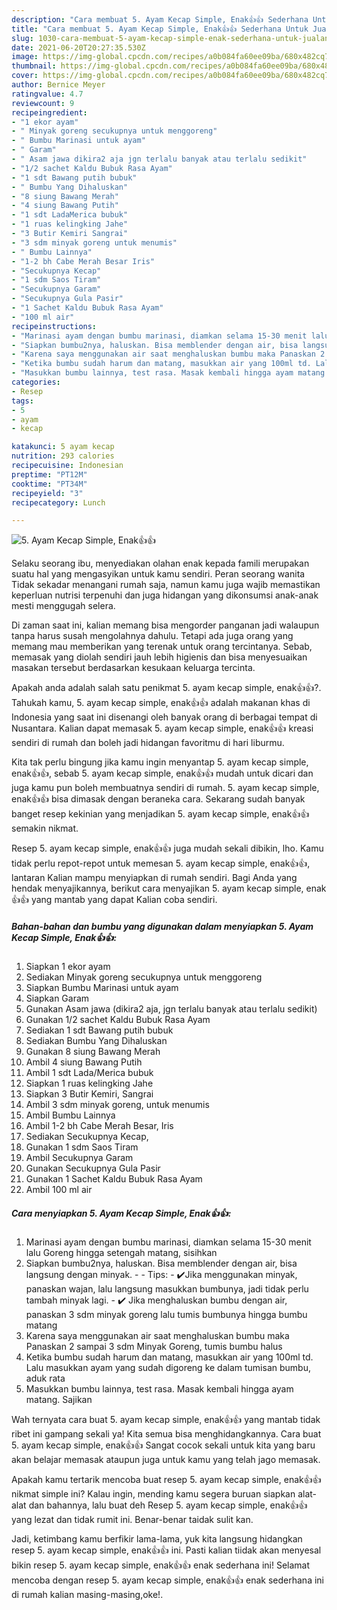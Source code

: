 ```yaml
---
description: "Cara membuat 5. Ayam Kecap Simple, Enak👍👍 Sederhana Untuk Jualan"
title: "Cara membuat 5. Ayam Kecap Simple, Enak👍👍 Sederhana Untuk Jualan"
slug: 1030-cara-membuat-5-ayam-kecap-simple-enak-sederhana-untuk-jualan
date: 2021-06-20T20:27:35.530Z
image: https://img-global.cpcdn.com/recipes/a0b084fa60ee09ba/680x482cq70/5-ayam-kecap-simple-enak👍👍-foto-resep-utama.jpg
thumbnail: https://img-global.cpcdn.com/recipes/a0b084fa60ee09ba/680x482cq70/5-ayam-kecap-simple-enak👍👍-foto-resep-utama.jpg
cover: https://img-global.cpcdn.com/recipes/a0b084fa60ee09ba/680x482cq70/5-ayam-kecap-simple-enak👍👍-foto-resep-utama.jpg
author: Bernice Meyer
ratingvalue: 4.7
reviewcount: 9
recipeingredient:
- "1 ekor ayam"
- " Minyak goreng secukupnya untuk menggoreng"
- " Bumbu Marinasi untuk ayam"
- " Garam"
- " Asam jawa dikira2 aja jgn terlalu banyak atau terlalu sedikit"
- "1/2 sachet Kaldu Bubuk Rasa Ayam"
- "1 sdt Bawang putih bubuk"
- " Bumbu Yang Dihaluskan"
- "8 siung Bawang Merah"
- "4 siung Bawang Putih"
- "1 sdt LadaMerica bubuk"
- "1 ruas kelingking Jahe"
- "3 Butir Kemiri Sangrai"
- "3 sdm minyak goreng untuk menumis"
- " Bumbu Lainnya"
- "1-2 bh Cabe Merah Besar Iris"
- "Secukupnya Kecap"
- "1 sdm Saos Tiram"
- "Secukupnya Garam"
- "Secukupnya Gula Pasir"
- "1 Sachet Kaldu Bubuk Rasa Ayam"
- "100 ml air"
recipeinstructions:
- "Marinasi ayam dengan bumbu marinasi, diamkan selama 15-30 menit lalu Goreng hingga setengah matang, sisihkan"
- "Siapkan bumbu2nya, haluskan. Bisa memblender dengan air, bisa langsung dengan minyak.  Tips: ✔️Jika menggunakan minyak, panaskan wajan, lalu langsung masukkan bumbunya, jadi tidak perlu tambah minyak lagi. ✔️ Jika menghaluskan bumbu dengan air, panaskan 3 sdm minyak goreng lalu tumis bumbunya hingga bumbu matang"
- "Karena saya menggunakan air saat menghaluskan bumbu maka Panaskan 2 sampai 3 sdm Minyak Goreng, tumis bumbu halus"
- "Ketika bumbu sudah harum dan matang, masukkan air yang 100ml td. Lalu masukkan ayam yang sudah digoreng ke dalam tumisan bumbu, aduk rata"
- "Masukkan bumbu lainnya, test rasa. Masak kembali hingga ayam matang. Sajikan"
categories:
- Resep
tags:
- 5
- ayam
- kecap

katakunci: 5 ayam kecap 
nutrition: 293 calories
recipecuisine: Indonesian
preptime: "PT12M"
cooktime: "PT34M"
recipeyield: "3"
recipecategory: Lunch

---
```



![5. Ayam Kecap Simple, Enak👍👍](https://img-global.cpcdn.com/recipes/a0b084fa60ee09ba/680x482cq70/5-ayam-kecap-simple-enak👍👍-foto-resep-utama.jpg)

Selaku seorang ibu, menyediakan olahan enak kepada famili merupakan suatu hal yang mengasyikan untuk kamu sendiri. Peran seorang  wanita Tidak sekadar menangani rumah saja, namun kamu juga wajib memastikan keperluan nutrisi terpenuhi dan juga hidangan yang dikonsumsi anak-anak mesti menggugah selera.

Di zaman  saat ini, kalian memang bisa mengorder panganan jadi walaupun tanpa harus susah mengolahnya dahulu. Tetapi ada juga orang yang memang mau memberikan yang terenak untuk orang tercintanya. Sebab, memasak yang diolah sendiri jauh lebih higienis dan bisa menyesuaikan masakan tersebut berdasarkan kesukaan keluarga tercinta. 



Apakah anda adalah salah satu penikmat 5. ayam kecap simple, enak👍👍?. Tahukah kamu, 5. ayam kecap simple, enak👍👍 adalah makanan khas di Indonesia yang saat ini disenangi oleh banyak orang di berbagai tempat di Nusantara. Kalian dapat memasak 5. ayam kecap simple, enak👍👍 kreasi sendiri di rumah dan boleh jadi hidangan favoritmu di hari liburmu.

Kita tak perlu bingung jika kamu ingin menyantap 5. ayam kecap simple, enak👍👍, sebab 5. ayam kecap simple, enak👍👍 mudah untuk dicari dan juga kamu pun boleh membuatnya sendiri di rumah. 5. ayam kecap simple, enak👍👍 bisa dimasak dengan beraneka cara. Sekarang sudah banyak banget resep kekinian yang menjadikan 5. ayam kecap simple, enak👍👍 semakin nikmat.

Resep 5. ayam kecap simple, enak👍👍 juga mudah sekali dibikin, lho. Kamu tidak perlu repot-repot untuk memesan 5. ayam kecap simple, enak👍👍, lantaran Kalian mampu menyiapkan di rumah sendiri. Bagi Anda yang hendak menyajikannya, berikut cara menyajikan 5. ayam kecap simple, enak👍👍 yang mantab yang dapat Kalian coba sendiri.

<!--inarticleads1-->

##### Bahan-bahan dan bumbu yang digunakan dalam menyiapkan 5. Ayam Kecap Simple, Enak👍👍:

1. Siapkan 1 ekor ayam
1. Sediakan  Minyak goreng secukupnya untuk menggoreng
1. Siapkan  Bumbu Marinasi untuk ayam
1. Siapkan  Garam
1. Gunakan  Asam jawa (dikira2 aja, jgn terlalu banyak atau terlalu sedikit)
1. Gunakan 1/2 sachet Kaldu Bubuk Rasa Ayam
1. Sediakan 1 sdt Bawang putih bubuk
1. Sediakan  Bumbu Yang Dihaluskan
1. Gunakan 8 siung Bawang Merah
1. Ambil 4 siung Bawang Putih
1. Ambil 1 sdt Lada/Merica bubuk
1. Siapkan 1 ruas kelingking Jahe
1. Siapkan 3 Butir Kemiri, Sangrai
1. Ambil 3 sdm minyak goreng, untuk menumis
1. Ambil  Bumbu Lainnya
1. Ambil 1-2 bh Cabe Merah Besar, Iris
1. Sediakan Secukupnya Kecap,
1. Gunakan 1 sdm Saos Tiram
1. Ambil Secukupnya Garam
1. Gunakan Secukupnya Gula Pasir
1. Gunakan 1 Sachet Kaldu Bubuk Rasa Ayam
1. Ambil 100 ml air




<!--inarticleads2-->

##### Cara menyiapkan 5. Ayam Kecap Simple, Enak👍👍:

1. Marinasi ayam dengan bumbu marinasi, diamkan selama 15-30 menit lalu Goreng hingga setengah matang, sisihkan
1. Siapkan bumbu2nya, haluskan. Bisa memblender dengan air, bisa langsung dengan minyak. -  - Tips: - ✔️Jika menggunakan minyak, panaskan wajan, lalu langsung masukkan bumbunya, jadi tidak perlu tambah minyak lagi. - ✔️ Jika menghaluskan bumbu dengan air, panaskan 3 sdm minyak goreng lalu tumis bumbunya hingga bumbu matang
1. Karena saya menggunakan air saat menghaluskan bumbu maka Panaskan 2 sampai 3 sdm Minyak Goreng, tumis bumbu halus
1. Ketika bumbu sudah harum dan matang, masukkan air yang 100ml td. Lalu masukkan ayam yang sudah digoreng ke dalam tumisan bumbu, aduk rata
1. Masukkan bumbu lainnya, test rasa. Masak kembali hingga ayam matang. Sajikan




Wah ternyata cara buat 5. ayam kecap simple, enak👍👍 yang mantab tidak ribet ini gampang sekali ya! Kita semua bisa menghidangkannya. Cara buat 5. ayam kecap simple, enak👍👍 Sangat cocok sekali untuk kita yang baru akan belajar memasak ataupun juga untuk kamu yang telah jago memasak.

Apakah kamu tertarik mencoba buat resep 5. ayam kecap simple, enak👍👍 nikmat simple ini? Kalau ingin, mending kamu segera buruan siapkan alat-alat dan bahannya, lalu buat deh Resep 5. ayam kecap simple, enak👍👍 yang lezat dan tidak rumit ini. Benar-benar taidak sulit kan. 

Jadi, ketimbang kamu berfikir lama-lama, yuk kita langsung hidangkan resep 5. ayam kecap simple, enak👍👍 ini. Pasti kalian tiidak akan menyesal bikin resep 5. ayam kecap simple, enak👍👍 enak sederhana ini! Selamat mencoba dengan resep 5. ayam kecap simple, enak👍👍 enak sederhana ini di rumah kalian masing-masing,oke!.

